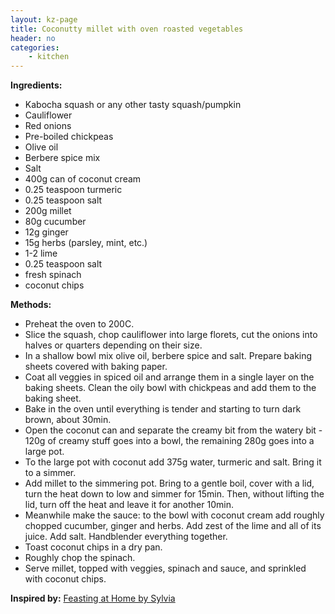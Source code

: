 ```yaml
---
layout: kz-page
title: Coconutty millet with oven roasted vegetables
header: no
categories:
    - kitchen
---
```


**Ingredients:**

* Kabocha squash or any other tasty squash/pumpkin
* Cauliflower
* Red onions
* Pre-boiled chickpeas
* Olive oil
* Berbere spice mix
* Salt
<nbsp></nbsp>
* 400g can of coconut cream
* 0.25 teaspoon turmeric
* 0.25 teaspoon salt
* 200g millet
<nbsp></nbsp>
* 80g cucumber
* 12g ginger
* 15g herbs (parsley, mint, etc.)
* 1-2 lime
* 0.25 teaspoon salt
<nbsp></nbsp>
* fresh spinach
* coconut chips

**Methods:**

* Preheat the oven to 200C.
* Slice the squash, chop cauliflower into large florets, cut the onions into halves or quarters depending on their size.
* In a shallow bowl mix olive oil, berbere spice and salt. Prepare baking sheets covered with baking paper.
* Coat all veggies in spiced oil and arrange them in a single layer on the baking sheets. Clean the oily bowl with chickpeas and add them to the baking sheet.
* Bake in the oven until everything is tender and starting to turn dark brown, about 30min. 
* Open the coconut can and separate the creamy bit from the watery bit - 120g of creamy stuff goes into a bowl, the remaining 280g goes into a large pot. 
* To the large pot with coconut add 375g water, turmeric and salt. Bring it to a simmer.
* Add millet to the simmering pot. Bring to a gentle boil, cover with a lid, turn the heat down to low and simmer for 15min. Then, without lifting the lid, turn off the heat and leave it for another 10min. 
* Meanwhile make the sauce: to the bowl with coconut cream add roughly chopped cucumber, ginger and herbs. Add zest of the lime and all of its juice. Add salt. Handblender everything together.
* Toast coconut chips in a dry pan.
* Roughly chop the spinach.
* Serve millet, topped with veggies, spinach and sauce, and sprinkled with coconut chips.

**Inspired by:** [Feasting at Home by Sylvia](https://www.feastingathome.com/coconut-millet-bowl-with-berbere-spiced-squash/)
